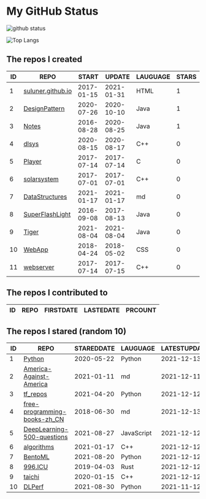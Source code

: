 # My GitHub Status

<img src="https://github-readme-stats-1.yihong0618.vercel.app/api?username=ThaddeusJiang&show_icons=true&&&hide_title=true&count_private=true" alt="github status" />

![Top Langs](https://github-readme-stats-1.yihong0618.vercel.app/api/top-langs/?username=ThaddeusJiang&layout=compact)

<!--START_SECTION:my_github-->
## The repos I created
| ID |                               REPO                                |   START    |   UPDATE   | LAUGUAGE | STARS |
|----|-------------------------------------------------------------------|------------|------------|----------|-------|
|  1 | [suluner.github.io](https://github.com/suluner/suluner.github.io) | 2017-01-15 | 2021-01-31 | HTML     |     1 |
|  2 | [DesignPattern](https://github.com/suluner/DesignPattern)         | 2020-07-26 | 2020-10-10 | Java     |     1 |
|  3 | [Notes](https://github.com/suluner/Notes)                         | 2016-08-28 | 2020-08-25 | Java     |     1 |
|  4 | [dlsys](https://github.com/suluner/dlsys)                         | 2020-08-15 | 2020-08-17 | C++      |     0 |
|  5 | [Player](https://github.com/suluner/Player)                       | 2017-07-14 | 2017-07-14 | C        |     0 |
|  6 | [solarsystem](https://github.com/suluner/solarsystem)             | 2017-07-01 | 2017-07-01 | C++      |     0 |
|  7 | [DataStructures](https://github.com/suluner/DataStructures)       | 2021-01-17 | 2021-01-17 | md       |     0 |
|  8 | [SuperFlashLight](https://github.com/suluner/SuperFlashLight)     | 2016-09-08 | 2017-08-13 | Java     |     0 |
|  9 | [Tiger](https://github.com/suluner/Tiger)                         | 2021-08-04 | 2021-08-04 | Java     |     0 |
| 10 | [WebApp](https://github.com/suluner/WebApp)                       | 2018-04-24 | 2018-05-02 | CSS      |     0 |
| 11 | [webserver](https://github.com/suluner/webserver)                 | 2017-07-14 | 2017-07-15 | C++      |     0 |

## The repos I contributed to
| ID | REPO | FIRSTDATE | LASTEDATE | PRCOUNT |
|----|------|-----------|-----------|---------|

## The repos I stared (random 10)
| ID |                                           REPO                                            | STAREDDATE |  LAUGUAGE  | LATESTUPDATE |
|----|-------------------------------------------------------------------------------------------|------------|------------|--------------|
|  1 | [Python](https://github.com/TheAlgorithms/Python)                                         | 2020-05-22 | Python     | 2021-12-13   |
|  2 | [America-Against-America](https://github.com/zealotCE/America-Against-America)            | 2021-01-11 | md         | 2021-12-11   |
|  3 | [tf_repos](https://github.com/lambdaji/tf_repos)                                          | 2021-04-20 | Python     | 2021-12-12   |
|  4 | [free-programming-books-zh_CN](https://github.com/justjavac/free-programming-books-zh_CN) | 2018-06-30 | md         | 2021-12-13   |
|  5 | [DeepLearning-500-questions](https://github.com/scutan90/DeepLearning-500-questions)      | 2021-08-27 | JavaScript | 2021-12-12   |
|  6 | [algorithms](https://github.com/xtaci/algorithms)                                         | 2021-01-17 | C++        | 2021-12-12   |
|  7 | [BentoML](https://github.com/bentoml/BentoML)                                             | 2021-08-20 | Python     | 2021-12-12   |
|  8 | [996.ICU](https://github.com/996icu/996.ICU)                                              | 2019-04-03 | Rust       | 2021-12-12   |
|  9 | [taichi](https://github.com/taichi-dev/taichi)                                            | 2020-01-15 | C++        | 2021-12-12   |
| 10 | [DLPerf](https://github.com/Oneflow-Inc/DLPerf)                                           | 2021-08-30 | Python     | 2021-11-12   |

<!--END_SECTION:my_github-->
